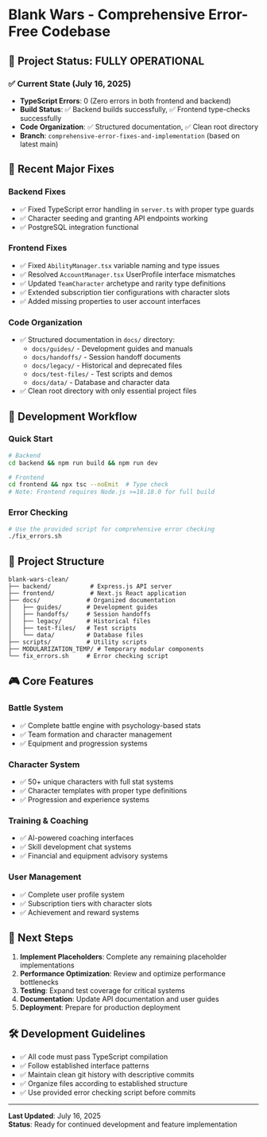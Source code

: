 # Blank Wars - Comprehensive Error-Free Codebase

## 🎯 Project Status: FULLY OPERATIONAL

### ✅ Current State (July 16, 2025)
- **TypeScript Errors**: 0 (Zero errors in both frontend and backend)
- **Build Status**: ✅ Backend builds successfully, ✅ Frontend type-checks successfully
- **Code Organization**: ✅ Structured documentation, ✅ Clean root directory
- **Branch**: `comprehensive-error-fixes-and-implementation` (based on latest main)

## 🔧 Recent Major Fixes

### Backend Fixes
- ✅ Fixed TypeScript error handling in `server.ts` with proper type guards
- ✅ Character seeding and granting API endpoints working
- ✅ PostgreSQL integration functional

### Frontend Fixes  
- ✅ Fixed `AbilityManager.tsx` variable naming and type issues
- ✅ Resolved `AccountManager.tsx` UserProfile interface mismatches
- ✅ Updated `TeamCharacter` archetype and rarity type definitions
- ✅ Extended subscription tier configurations with character slots
- ✅ Added missing properties to user account interfaces

### Code Organization
- ✅ Structured documentation in `docs/` directory:
  - `docs/guides/` - Development guides and manuals
  - `docs/handoffs/` - Session handoff documents
  - `docs/legacy/` - Historical and deprecated files
  - `docs/test-files/` - Test scripts and demos
  - `docs/data/` - Database and character data
- ✅ Clean root directory with only essential project files

## 🚀 Development Workflow

### Quick Start
```bash
# Backend
cd backend && npm run build && npm run dev

# Frontend  
cd frontend && npx tsc --noEmit  # Type check
# Note: Frontend requires Node.js >=18.18.0 for full build
```

### Error Checking
```bash
# Use the provided script for comprehensive error checking
./fix_errors.sh
```

## 📁 Project Structure

```
blank-wars-clean/
├── backend/           # Express.js API server
├── frontend/          # Next.js React application  
├── docs/             # Organized documentation
│   ├── guides/       # Development guides
│   ├── handoffs/     # Session handoffs
│   ├── legacy/       # Historical files
│   ├── test-files/   # Test scripts
│   └── data/         # Database files
├── scripts/          # Utility scripts
├── MODULARIZATION_TEMP/ # Temporary modular components
└── fix_errors.sh     # Error checking script
```

## 🎮 Core Features

### Battle System
- ✅ Complete battle engine with psychology-based stats
- ✅ Team formation and character management
- ✅ Equipment and progression systems

### Character System  
- ✅ 50+ unique characters with full stat systems
- ✅ Character templates with proper type definitions
- ✅ Progression and experience systems

### Training & Coaching
- ✅ AI-powered coaching interfaces
- ✅ Skill development chat systems
- ✅ Financial and equipment advisory systems

### User Management
- ✅ Complete user profile system
- ✅ Subscription tiers with character slots
- ✅ Achievement and reward systems

## 🔄 Next Steps

1. **Implement Placeholders**: Complete any remaining placeholder implementations
2. **Performance Optimization**: Review and optimize performance bottlenecks
3. **Testing**: Expand test coverage for critical systems
4. **Documentation**: Update API documentation and user guides
5. **Deployment**: Prepare for production deployment

## 🛠 Development Guidelines

- ✅ All code must pass TypeScript compilation
- ✅ Follow established interface patterns
- ✅ Maintain clean git history with descriptive commits
- ✅ Organize files according to established structure
- ✅ Use provided error checking script before commits

---

**Last Updated**: July 16, 2025  
**Status**: Ready for continued development and feature implementation
